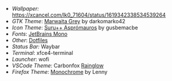 * *Wallpaper:* https://xcancel.com/lk0_71604/status/1619342338534539264
* *GTK Theme*: [Marwaita Grey](https://www.gnome-look.org/p/1823772) by darkomarko42
* *Icon Theme*: [Suru++ Asprómauros](https://github.com/gusbemacbe/suru-plus-aspromauros) by gusbemacbe
* *Fonts*: [JetBrains Mono](https://www.jetbrains.com/lp/mono/)
* *Other*: [Dotfiles](https://github.com/illegalargumentexc/lets-lament-dots)
* *Status Bar:* Waybar
* *Terminal*: xfce4-terminal
* *Launcher*: wofi
* *VSCode Theme*: Carbonfox [Rainglow](https://marketplace.visualstudio.com/items?itemName=daylerees.rainglow)
* *Firefox Theme*: [Monochrome](https://addons.mozilla.org/en-US/firefox/addon/monochrome/?utm_content=addons-manager-reviews-link&utm_medium=firefox-browser&utm_source=firefox-browser) by Lenny

